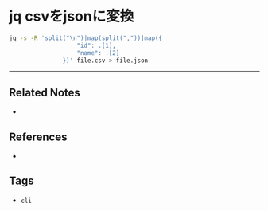# jq csvをjsonに変換

```sh
jq -s -R 'split("\n")|map(split(","))|map({
				   "id": .[1],
				   "name": .[2]
               })' file.csv > file.json
```

---
## Related Notes
- 

## References
- 

## Tags
- `cli` 